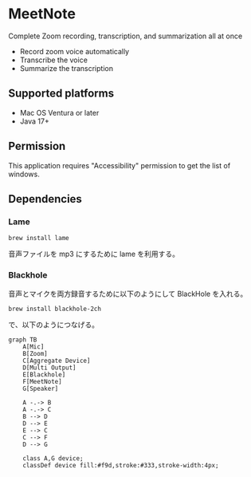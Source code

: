 # MeetNote

Complete Zoom recording, transcription, and summarization all at once

 * Record zoom voice automatically
 * Transcribe the voice
 * Summarize the transcription

## Supported platforms

  * Mac OS Ventura or later
  * Java 17+

## Permission

This application requires "Accessibility" permission to get the list of windows.

## Dependencies

### Lame

    brew install lame

音声ファイルを mp3 にするために lame を利用する。
  
### Blackhole

音声とマイクを両方録音するために以下のようにして BlackHole を入れる。

    brew install blackhole-2ch

で、以下のようにつなげる。

```mermaid
graph TB
    A[Mic]
    B[Zoom]
    C[Aggregate Device]
    D[Multi Output]
    E[Blackhole]
    F[MeetNote]
    G[Speaker]
    
    A -.-> B
    A -.-> C
    B --> D
    D --> E
    E --> C
    C --> F
    D --> G
    
    class A,G device;
    classDef device fill:#f9d,stroke:#333,stroke-width:4px;
```

